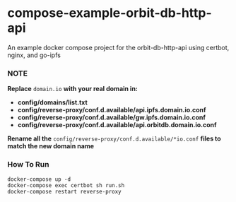 # compose-example-orbit-db-http-api
An example docker compose project for the orbit-db-http-api using certbot, nginx, and go-ipfs

### **NOTE** ###

**Replace** `domain.io` **with your real domain in:**
 - **config/domains/list.txt**
 - **config/reverse-proxy/conf.d.available/api.ipfs.domain.io.conf**
 - **config/reverse-proxy/conf.d.available/gw.ipfs.domain.io.conf**
 - **config/reverse-proxy/conf.d.available/api.orbitdb.domain.io.conf**
 
 **Rename all the** `config/reverse-proxy/conf.d.available/*io.conf` **files to match the new domain name**

### How To Run ###

```
docker-compose up -d
docker-compose exec certbot sh run.sh
docker-compose restart reverse-proxy
```
